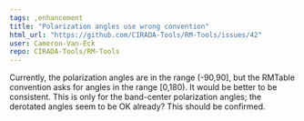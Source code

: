 ```yaml
---
tags: ,enhancement
title: "Polarization angles use wrong convention"
html_url: "https://github.com/CIRADA-Tools/RM-Tools/issues/42"
user: Cameron-Van-Eck
repo: CIRADA-Tools/RM-Tools
---
```


Currently, the polarization angles are in the range (-90,90], but the RMTable convention asks for angles in the range [0,180). It would be better to be consistent.
This is only for the band-center polarization angles; the derotated angles seem to be OK already? This should be confirmed.